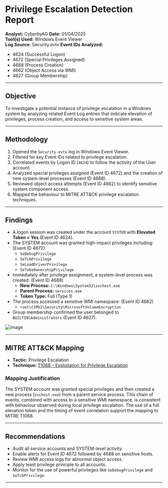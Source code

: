 # Privilege Escalation Detection Report

**Analyst:** CyberbyAG 
**Date:** 01/04/2025  
**Tool(s) Used:** Windows Event Viewer  
**Log Source:** Security.evtx 
**Event IDs Analyzed:**  
- 4624 (Successful Logon)  
- 4672 (Special Privileges Assigned)  
- 4688 (Process Creation)  
- 4662 (Object Access via WMI)  
- 4627 (Group Membership)  

------------------------------------------------
## Objective

To investigate a potential instance of privilege escalation in a Windows system by analyzing related Event Log entries that indicate elevation of privileges, process creation, and access to sensitive system areas.

------------------------------------------------

## Methodology

1. Opened the `Security.evtx` log in Windows Event Viewer.
2. Filtered for key Event IDs related to privilege escalation.
3. Correlated events by Logon ID (`4624`) to follow the activity of the User account.
4. Analyzed special privileges assigned (Event ID 4672) and the creation of new system-level processes (Event ID 4688).
5. Reviewed object access attempts (Event ID 4662) to identify sensitive system component access.
6. Mapped the behaviour to MITRE ATT&CK privilege escalation techniques.

------------------------------------------------

## Findings

- A logon session was created under the account `SYSTEM` with **Elevated Token = Yes** (Event ID 4624).
- The SYSTEM account was granted high-impact privileges including:(Event ID 4672)
  - `SeDebugPrivilege`
  - `SeTcbPrivilege`
  - `SeLoadDriverPrivilege`
  - `SeTakeOwnershipPrivilege`  
- Immediately after privilege assignment, a system-level process was created:  (Event ID 4688)
  - **New Process:** `C:\Windows\System32\svchost.exe`  
  - **Parent Process:** `services.exe`  
  - **Token Type:** Full (Type 1)  
- The process accessed a sensitive WMI namespace:    (Event ID 4662)
  - `root\CIMV2\Security\MicrosoftVolumeEncryption`  
- Group membership confirmed the user belonged to `BUILTIN\Administrators` (Event ID 4627).

![image](https://github.com/user-attachments/assets/6866521e-a7a5-4fc6-b645-f7321ffb16c6)


------------------------------------------------


## MITRE ATT&CK Mapping

- **Tactic:** Privilege Escalation  
- **Technique:** [T1068 – Exploitation for Privilege Escalation](https://attack.mitre.org/techniques/T1068/)  

### Mapping Justification

The SYSTEM account was granted special privileges and then created a new process (`svchost.exe`) from a parent service process. This chain of events, combined with access to a sensitive WMI namespace, is consistent with behaviour observed during local privilege escalation. The use of a full elevation token and the timing of event correlation support the mapping to MITRE T1068.

------------------------------------------------


## Recommendations

- Audit all service accounts and SYSTEM-level activity.
- Enable alerts for Event ID 4672 followed by 4688 on sensitive hosts.
- Review WMI access logs for abnormal object access.
- Apply least privilege principle to all accounts.
- Monitor for the use of powerful privileges like `SeDebugPrivilege` and `SeTcbPrivilege`.

------------------------------------------------
